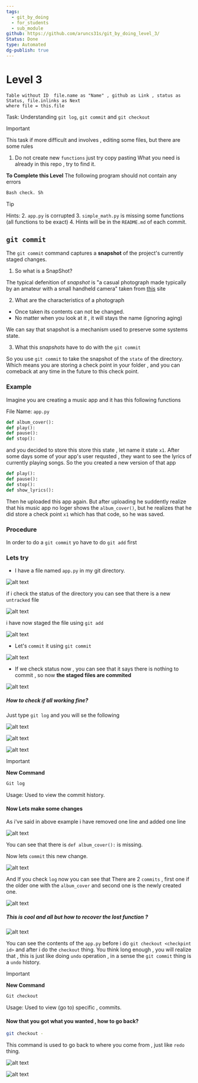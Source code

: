 ```yaml
---
tags:
  - git_by_doing
  - for_students
  - sub_module
github: https://github.com/aruncs31s/git_by_doing_level_3/
Status: Done
type: Automated
dg-publish: true
---
```

# Level 3
```dataview
Table without ID  file.name as "Name" , github as Link , status as Status, file.inlinks as Next
where file = this.file

```

Task: Understanding `git log`, `git commit` and `git checkout`


>[!IMPORTANT] 
> This task if more difficult and involves , editing some files, but there are some rules 
>1. Do not create new `functions` just try copy pasting
> What you need is already in this repo , try to find it.
> 
> **To Complete this Level**
>The following program should not contain any errors 
>```bash
>Bash check. Sh
>```

>[!TIP]
> Hints: 
> 2. `app.py` is corrupted 
> 3. `simple_math.py` is missing some functions (all functions to be exact)
> 4. Hints will be in the `README.md` of each commit.





## `git commit`
The `git commit` command captures a **snapshot** of the project's currently staged changes.

1. So what is a SnapShot?

The typical defenition of *snapshot* is "a casual photograph made typically by an amateur with a small handheld camera" taken from [this](https://www.merriam-webster.com/dictionary/snapshot) site

2. What are the characteristics of a photograph
- Once taken its contents can not be changed.
- No matter when you look at it , it will stays the name (ignoring aging)

We can say that snapshot is a mechanism used to preserve some systems state.

  

3. What this *snapshots* have to do with the `git commit`

So you use `git commit` to take the snapshot of the `state` of the directory. Which means you are storing a check point in your folder , and you can comeback at any time in the future to this check point.

### Example

Imagine you are creating a music app and it has this following functions

File Name: `app.py`
```python
def album_cover():
def play():
def pause():
def stop():
```

and you decided to store this store this state , let name it state `x1`.
After some days some of your app's user requsted , they want to see the lyrics of currently playing songs. So the you created a new version of that app

```python
def play():
def pause():
def stop():
def show_lyrics():
```

Then he uploaded this app again. But after uploading he suddently realize that his music app no loger shows the `album_cover()`, but he realizes that he did store a check point `x1` which has that code, so he was saved.

### Procedure

In order to do a `git commit` yo have to do `git add` first

### Lets try
- I have a file named `app.py` in my git directory.

![alt text](imgs_for_3/image-1.png)

if i check the status of the directory you can see that there is a new `untracked` file

![alt text](imgs_for_3/image-2.png)

i have now staged the file using `git add`

![alt text](imgs/image-3.png)

- Let's `commit` it using `git commit`

![alt text](imgs_for_3/image-4.png)

- If we check status now , you can see that it says there is nothing to commit , so now **the staged files are commited**

![alt text](imgs_for_3/image-5.png)


##### How to check if all working fine?

Just type `git log` and you will se the following


![alt text](imgs_for_3/image-7.png)

![alt text](imgs_for_3/image-6.png)


![alt text](imgs_for_3/image-8.png)

>[!IMPORTANT]
> **New Command**
> ```bash
> Git log
> ```
> Usage: Used to view the commit history.

#### Now Lets make some changes

As i've said in above example i have removed one line and added one line

![alt text](imgs_for_3/image-9.png)

You can see that there is `def album_cover():` is missing.

Now lets `commit` this new change.

![alt text](imgs_for_3/image-10.png)

And If you check `log` now you can see that There are 2 `commits` , first one if the older one with the `album_cover` and second one is the newly created one.

![alt text](imgs_for_3/image-11.png)


##### This is cool and all but how to recover the lost function ?

![alt text](imgs_for_3/image-12.png)

You can see the contents of the `app.py` before i do `git checkout <checkpint id>` and after i do the `checkout` thing. You think long enough , you will realize that , this is just like doing `undo` operation , in a sense the `git commit` thing is a `undo` history.

>[!IMPORTANT]
> **New Command**
> ```bash
> Git checkout
> ```
> Usage: Used to view (go to) specific , commits.

#### Now that you got what you wanted , how to go back?


```bash
git checkout -
```
This command is used to go back to where you come from , just like `redo` thing.

![alt text](imgs_for_3/image-13.png)

![alt text](imgs_for_3/image-14.png)